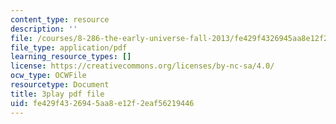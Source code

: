 ```yaml
---
content_type: resource
description: ''
file: /courses/8-286-the-early-universe-fall-2013/fe429f4326945aa8e12f2eaf56219446_MKPswx4hjec.pdf
file_type: application/pdf
learning_resource_types: []
license: https://creativecommons.org/licenses/by-nc-sa/4.0/
ocw_type: OCWFile
resourcetype: Document
title: 3play pdf file
uid: fe429f43-2694-5aa8-e12f-2eaf56219446
---
```

